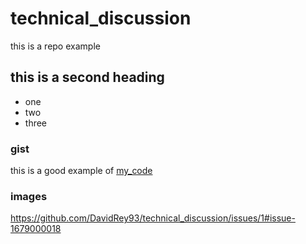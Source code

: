# technical_discussion
this is a repo example


## this is a second heading

* one
* two
* three


### gist

this is a good example of [my_code](https://gist.github.com/DavidRey93/ba7bce0fa5a704321d8becd744b67620)


### images

https://github.com/DavidRey93/technical_discussion/issues/1#issue-1679000018
